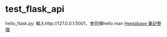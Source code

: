 # test_flask_api
hello_flask.py: 輸入http://127.0.0.1:5001，會回傳hello man
[Heptabase 筆記整理](https://app.heptabase.com/4becf4f3-28fe-4fbe-b47b-e973d8edcc75/card/56455388-9584-4f65-bdc7-d3a0a5bae559/tab/10237df2-4c85-44a2-a544-2d1bcd533003)

